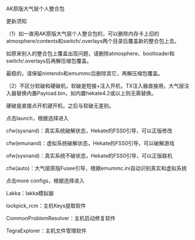 AK原版大气层个人整合包

更新须知

（1）如一直用AK原版大气层个人整合包的，可以删除内存卡上旧的atmosphere/contents和switch/.overlays两个目录后覆盖新的整合包上去。

如原来别人的整合包上覆盖出现问题，请删除atmosphere、bootloader和switch/.overlays后再解压缩包覆盖。

最稳的，请保留nintendo和emummc后删除其它，再解压缩包覆盖。

（2）不区分软破和硬破机，软破是短接+注入开机，TX注入器直接用，大气层注入器替换内置Payload.bin，如内置hekate4.2或以上则无需替换。

硬破是直接点开机键开机，之后与软破无差别。

点击launch，根据选择进入

  cfw(sysnand)：真实系统破解状态，Hekate的FSS0引导，可以正版修改

  cfw(emunand)：虚拟系统破解状态，Hekate的FSS0引导，可以破解游戏

  ofw(sysnand)：真实系统不破状态，Hekate的FSS0引导，可以正版联机

  cfw(auto)：大气层原版Fusee引导，根据emummc.ini自动识别真实和虚拟系统

点击more configs，根据选择进入

  Lakka：lakka模拟器

  lockpick_rcm：主机Keys提取软件

  CommonProblemResolver：主机启动修复软件

  TegraExplorer：主机文件管理软件
